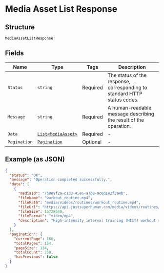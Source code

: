 
# Media Asset List Response

## Structure

`MediaAssetListResponse`

## Fields

| Name | Type | Tags | Description |
|  --- | --- | --- | --- |
| `Status` | `string` | Required | The status of the response, corresponding to standard HTTP status codes. |
| `Message` | `string` | Required | A human-readable message describing the result of the operation. |
| `Data` | [`List<MediaAsset>`](../../doc/models/media-asset.md) | Required | - |
| `Pagination` | [`Pagination`](../../doc/models/pagination.md) | Optional | - |

## Example (as JSON)

```json
{
  "status": "OK",
  "message": "Operation completed successfully.",
  "data": [
    {
      "mediaId": "7b8e9f2a-c1d3-45e6-a7b8-9c0d1e2f3a4b",
      "fileName": "workout_routine.mp4",
      "filePath": "media/videos/routines/workout_routine.mp4",
      "fileUrl": "https://api.justsuperhuman.com/media/videos/routines/workout_routine.mp4",
      "fileSize": 15728640,
      "fileFormat": "video/mp4",
      "description": "High-intensity interval training (HIIT) workout routine for beginners"
    }
  ],
  "pagination": {
    "currentPage": 166,
    "totalPages": 154,
    "pageSize": 134,
    "totalCount": 250,
    "hasPrevious": false
  }
}
```

